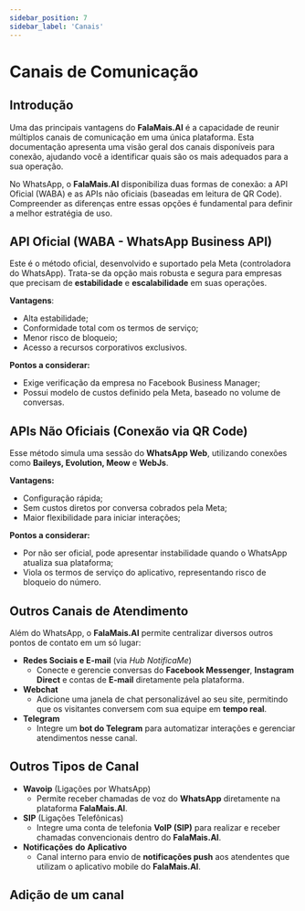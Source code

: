 ```yaml
---
sidebar_position: 7
sidebar_label: 'Canais'
---
```


# Canais de Comunicação

## Introdução

Uma das principais vantagens do **FalaMais.AI** é a capacidade de reunir múltiplos canais de comunicação em uma única plataforma. Esta documentação apresenta uma visão geral dos canais disponíveis para conexão, ajudando você a identificar quais são os mais adequados para a sua operação.

No WhatsApp, o **FalaMais.AI** disponibiliza duas formas de conexão: a API Oficial (WABA) e as APIs não oficiais (baseadas em leitura de QR Code). Compreender as diferenças entre essas opções é fundamental para definir a melhor estratégia de uso.

## API Oficial (WABA - WhatsApp Business API)

Este é o método oficial, desenvolvido e suportado pela Meta (controladora do WhatsApp). Trata-se da opção mais robusta e segura para empresas que precisam de **estabilidade** e **escalabilidade** em suas operações.

**Vantagens**:
- Alta estabilidade;
- Conformidade total com os termos de serviço;
- Menor risco de bloqueio;
- Acesso a recursos corporativos exclusivos.

**Pontos a considerar:**
- Exige verificação da empresa no Facebook Business Manager;
- Possui modelo de custos definido pela Meta, baseado no volume de conversas.

## APIs Não Oficiais (Conexão via QR Code) 

Esse método simula uma sessão do **WhatsApp Web**, utilizando conexões como **Baileys, Evolution, Meow** e **WebJs**.  

**Vantagens:**  
- Configuração rápida; 
- Sem custos diretos por conversa cobrados pela Meta; 
- Maior flexibilidade para iniciar interações;

**Pontos a considerar:**  
- Por não ser oficial, pode apresentar instabilidade quando o WhatsApp atualiza sua plataforma; 
- Viola os termos de serviço do aplicativo, representando risco de bloqueio do número.

## Outros Canais de Atendimento  

Além do WhatsApp, o **FalaMais.AI** permite centralizar diversos outros pontos de contato em um só lugar:  

- **Redes Sociais e E-mail** (via *Hub* *NotificaMe*)  
  - Conecte e gerencie conversas do **Facebook Messenger**, **Instagram Direct** e contas de **E-mail** diretamente pela plataforma.  
- **Webchat**  
  - Adicione uma janela de chat personalizável ao seu site, permitindo que os visitantes conversem com sua equipe em **tempo real**.  
- **Telegram**  
  - Integre um **bot do Telegram** para automatizar interações e gerenciar atendimentos nesse canal.  

## Outros Tipos de Canal

- **Wavoip** (Ligações por WhatsApp) 
  - Permite receber chamadas de voz do **WhatsApp** diretamente na plataforma **FalaMais.AI**.  
- **SIP** (Ligações Telefônicas)  
  - Integre uma conta de telefonia **VoIP (SIP)** para realizar e receber chamadas convencionais dentro do **FalaMais.AI**.  
- **Notificações** **do** **Aplicativo**  
  - Canal interno para envio de **notificações push** aos atendentes que utilizam o aplicativo mobile do **FalaMais.AI**.  

## Adição de um canal
